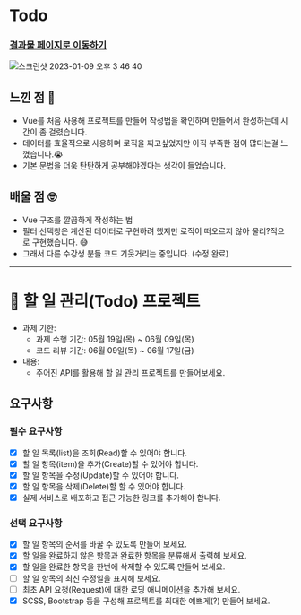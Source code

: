 # Todo
### [결과물 페이지로 이동하기](https://earnest-hamster-24bc5d.netlify.app/)
![스크린샷 2023-01-09 오후 3 46 40](https://user-images.githubusercontent.com/99096272/211253605-ec0c57c7-75ce-46bb-9aa8-4ebc8eafea80.png)

## 느낀 점 🤔
- Vue를 처음 사용해 프로젝트를 만들어 작성법을 확인하며 만들어서 완성하는데 시간이 좀 걸렸습니다.  
- 데이터를 효율적으로 사용하며 로직을 짜고싶었지만 아직 부족한 점이 많다는걸 느꼈습니다.😭
- 기본 문법을 더욱 탄탄하게 공부해야겠다는 생각이 들었습니다.
## 배울 점 🤓
- Vue 구조를 깔끔하게 작성하는 법
- 필터 선택창은 계산된 데이터로 구현하려 했지만 로직이 떠오르지 않아 물리?적으로 구현했습니다. 😅
- 그래서 다른 수강생 분들 코드 기웃거리는 중입니다. (수정 완료)

---
# 📌 할 일 관리(Todo) 프로젝트

- 과제 기한:
  - 과제 수행 기간: 05월 19일(목) ~ 06월 09일(목)
  - 코드 리뷰 기간: 06월 09일(목) ~ 06월 17일(금)
- 내용:
  - 주어진 API를 활용해 할 일 관리 프로젝트를 만들어보세요.

## 요구사항

### 필수 요구사항

- [x] 할 일 목록(list)을 조회(Read)할 수 있어야 합니다.
- [x] 할 일 항목(item)을 추가(Create)할 수 있어야 합니다.
- [x] 할 일 항목을 수정(Update)할 수 있어야 합니다.
- [x] 할 일 항목을 삭제(Delete)할 할 수 있어야 합니다.
- [x] 실제 서비스로 배포하고 접근 가능한 링크를 추가해야 합니다.

### 선택 요구사항

- [x] 할 일 항목의 순서를 바꿀 수 있도록 만들어 보세요.
- [x] 할 일을 완료하지 않은 항목과 완료한 항목을 분류해서 출력해 보세요.
- [x] 할 일을 완료한 항목을 한번에 삭제할 수 있도록 만들어 보세요.
- [ ] 할 일 항목의 최신 수정일을 표시해 보세요.
- [ ] 최초 API 요청(Request)에 대한 로딩 애니메이션을 추가해 보세요.
- [x] SCSS, Bootstrap 등을 구성해 프로젝트를 최대한 예쁘게(?) 만들어 보세요.

